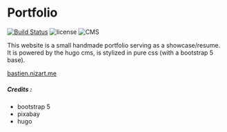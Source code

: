 # Portfolio
[![Build Status](https://ci.nizart.me/api/badges/bastien/portfolio/status.svg?ref=refs/heads/main)](https://ci.nizart.me/bastien/portfolio)
![license](https://img.shields.io/badge/License-MIT-brightgreen)
![CMS](https://img.shields.io/badge/CMS-Hugo-red)

This website is a small handmade portfolio serving as a showcase/resume. It is powered by the hugo cms, is stylized in pure css (with a bootstrap 5 base).

[bastien.nizart.me](https://bastien.nizart.me)

##### Credits : 
- bootstrap 5
- pixabay
- hugo